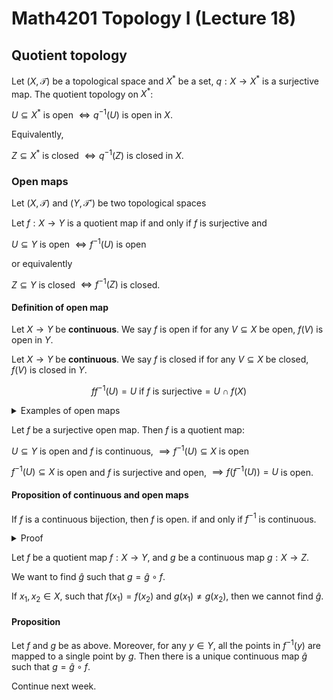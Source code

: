 # Math4201 Topology I (Lecture 18)

## Quotient topology

Let $(X,\mathcal{T})$ be a topological space and $X^*$ be a set, $q:X\to X^*$ is a surjective map. The quotient topology on $X^*$:

$U\subseteq X^*$ is open $\iff q^{-1}(U)$ is open in $X$.

Equivalently,

$Z\subseteq X^*$ is closed $\iff q^{-1}(Z)$ is closed in $X$.

### Open maps

Let $(X,\mathcal{T})$ and $(Y,\mathcal{T}')$ be two topological spaces

Let $f:X\to Y$ is a quotient map if and only if $f$ is surjective and

$U\subseteq Y$ is open $\iff f^{-1}(U)$ is open

or equivalently

$Z\subseteq Y$ is closed $\iff f^{-1}(Z)$ is closed.

#### Definition of open map

Let $X\to Y$ be **continuous**. We say $f$ is open if for any $V\subseteq X$ be open, $f(V)$ is open in $Y$.

Let $X\to Y$ be **continuous**. We say $f$ is closed if for any $V\subseteq X$ be closed, $f(V)$ is closed in $Y$.

$$
ff^{-1}(U)=U\text{ if }f \text{ is surjective}=U\cap f(X)
$$

<details>
<summary>Examples of open maps</summary>

Let $X,Y$ be topological spaces. Define the projection map $\pi_X:X\times Y\to X$, $\pi_X(x,y)=x$.

This is a surjective continuous map $(Y\neq \phi)$

This map is open. If $U\subseteq X$ is open and $V\subseteq Y$ is open, then $U\times V$ is open in $X\times Y$ and such open sets form a basis.

$\pi_X(U\times V)=\begin{cases}
U&\text{ if }V\neq \emptyset\\
\emptyset &\text{ if }V=\emptyset
\end{cases}$

In particular, image of any such open set is open. Since any open $W\subseteq X\times Y$ is a union of such open sets.

$W=\bigcup_{\alpha\in I}U_\alpha\times V\alpha$

$\pi_X(W)=\pi_X(\bigcup_{\alpha\in I}U_\alpha\times V_\alpha)=\bigcup_{\alpha\in I}\pi_X(U_\alpha\times V_\alpha)=\bigcup_{\alpha\in I}U_\alpha$

is open in $X$.

However, $\pi_X$ is not necessarily a closed map.

Let $X=Y=\mathbb{R}$ and $X\times Y=\mathbb{R}^2$

$Z\subseteq \mathbb{R}^2=\{(x,y)\in\mathbb{R}^2|x\neq 0, y=\frac{1}{x}\}$ is a closed set in $\mathbb{R}^2$

$\pi_X(Z)=\mathbb{R}\setminus \{0\}$ is not closed.

---

Let $X=[0,1]\cup [2,3]$, $Y=[0,2]$ with subspace topology on $\mathbb{R}$

Let $f:X\to Y$ be defined as:

$$
f(x)=\begin{cases}
x& \text{ if } x\in [0,1]\\
x-1& \text{ if }x\in [2,3]
\end{cases}
$$

$f$ is continuous and surjective, $f$ is closed $Z\subseteq [0,1]\cup [2,3]=Z_1\cup Z_2$, $Z_1\subseteq [0,1],Z_2\subseteq [2,3]$ is closed, $f(Z)=f(Z_1)\cup f(Z_2)$ is closed in $X$.

But $f$ is not open. Take $U=[0,1]\subseteq X$, $f=[0,1]\subseteq [0,2]$ is not open because of the point $1$.

> In general, and closed surjective map is a quotient map. In particular, this is an example of a closed surjective quotient map which is not open.

</details>

Let $f$ be a surjective open map. Then $f$ is a quotient map:

$U\subseteq Y$ is open and $f$ is continuous, $\implies f^{-1}(U)\subseteq X$ is open

$f^{-1}(U)\subseteq X$ is open and $f$ is surjective and open, $\implies f(f^{-1}(U))=U$ is open.

#### Proposition of continuous and open maps

If $f$ is a continuous bijection, then $f$ is open. if and only if $f^{-1}$ is continuous.

<details>
<summary>Proof</summary>

To show $f^{-1}$ is continuous, we have to show for $U\subseteq X$ open. $(f^{-1})^{-1}(U)=f(U)\subseteq Y$ is open.

This is the same thing as saying that $f$ is open.

</details>

Let $f$ be a quotient map $f: X \to Y$, and $g$ be a continuous map $g:X\to Z$.

We want to find $\hat{g}$ such that $g=\hat{g}\circ f$.

If $x_1,x_2\in X$, such that $f(x_1)=f(x_2)$ and $g(x_1)\neq g(x_2)$, then we cannot find $\hat{g}$.

#### Proposition

Let $f$ and $g$ be as above. Moreover, for any $y\in Y$, all the points in $f^{-1}(y)$ are mapped to a single point by $g$. Then there is a unique continuous map $\hat{g}$ such that $g=\hat{g}\circ f$.

Continue next week.